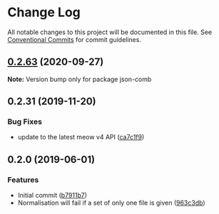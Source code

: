 # Change Log

All notable changes to this project will be documented in this file.
See [Conventional Commits](https://conventionalcommits.org) for commit guidelines.

## [0.2.63](https://gitlab.com/codsen/codsen/compare/json-comb@0.2.62...json-comb@0.2.63) (2020-09-27)

**Note:** Version bump only for package json-comb





## 0.2.31 (2019-11-20)

### Bug Fixes

- update to the latest meow v4 API ([ca7c1f9](https://gitlab.com/codsen/codsen/commit/ca7c1f9b1e28dd7540442fa19f9ca4b7855b9e34))

## 0.2.0 (2019-06-01)

### Features

- Initial commit ([b7911b7](https://gitlab.com/codsen/codsen/commit/b7911b7))
- Normalisation will fail if a set of only one file is given ([963c3db](https://gitlab.com/codsen/codsen/commit/963c3db))
